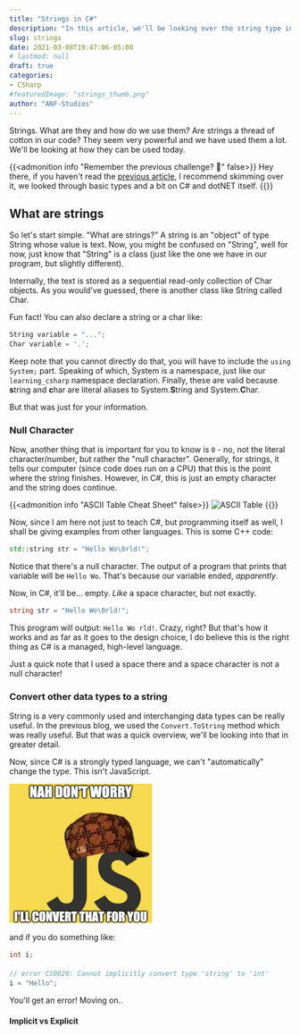 ```yaml
---
title: "Strings in C#"
description: "In this article, we'll be looking over the string type in detail and how it can be used."
slug: strings
date: 2021-03-08T19:47:06-05:00
# lastmod: null
draft: true
categories:
- CSharp
#featuredImage: "strings_thumb.png"
author: "ANF-Studios"
---
```


<!--more-->

Strings. What are they and how do we use them? Are strings a thread of cotton in our code? They seem very powerful and we have used them a lot. We'll be looking at how they can be used today.

{{<admonition info "Remember the previous challenge? 👀" false>}}
Hey there, if you haven't read the [previous article](/blog/csharp/overview), I recommend skimming over it, we looked through basic types and a bit on C# and dotNET itself.
{{</admonition>}}

## What are strings
So let's start simple. "What are strings?" A string is an "object" of type String whose value is text. Now, you might be confused on "String", well for now, just know that "String" is a class (just like the one we have in our program, but slightly different).

Internally, the text is stored as a sequential read-only collection of Char objects. As you would've guessed, there is another class like String called Char.

Fun fact! You can also declare a string or a char like:
```cs
String variable = "...";
Char variable = '.';
```

Keep note that you cannot directly do that, you will have to include the `using System;` part. Speaking of which, System is a namespace, just like our `learning_csharp` namespace declaration. Finally, these are valid because **s**tring and **c**har are literal aliases to System.**S**tring and System.**C**har.

But that was just for your information.

### Null Character
Now, another thing that is important for you to know is `0` - no, not the literal character/number, but rather the "null character". Generally, for strings, it tells our computer (since code does run on a CPU) that this is the point where the string finishes. However, in C#, this is just an empty character and the string does continue.

{{<admonition info "ASCII Table Cheat Sheet" false>}}
![ASCII Table](/blog/csharp/overview/ascii_table.png)
{{</admonition>}}

Now, since I am here not just to teach C#, but programming itself as well, I shall be giving examples from other languages. This is some C++ code:
```cpp
std::string str = "Hello Wo\0rld!";
```

Notice that there's a null character. The output of a program that prints that variable will be `Hello Wo`. That's because our variable ended, *apparently*.

Now, in C#, it'll be... empty. *Like* a space character, but not exactly.
```cs
string str = "Hello Wo\0rld!";
```

This program will output: `Hello Wo rld!`. Crazy, right? But that's how it works and as far as it goes to the design choice, I do believe this is the right thing as C# is a managed, high-level language.

Just a quick note that I used a space there and a space character is not a null character!

### Convert other data types to a string
String is a very commonly used and interchanging data types can be really useful. In the previous blog, we used the `Convert.ToString` method which was really useful. But that was a quick overview, we'll be looking into that in greater detail.

Now, since C# is a strongly typed language, we can't "automatically" change the type. This isn't JavaScript.

![JavaScript got it all covered](javascript_conversion.png)

and if you do something like:
```cs
int i;

// error CS0029: Cannot implicitly convert type 'string' to 'int'
i = "Hello";
```

You'll get an error! Moving on..

#### Implicit vs Explicit

